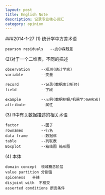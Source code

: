 ```yaml
---
layout: post
title: English Note
description: 记录专业核心词汇
category: opinion
---
```

###2014-1-27
(1)	统计学中方差术语

	pearson residuals	--皮尔森残差
(2)对于一个二维表，不同的描述
	
	observation		--观测(统计学家)
	variable		--变量
	
	record			--记录(数据库分析师)
	field			--字段
		
	example			--示例(数据挖掘/机器学习研究者)
	attribute		--属性
(3) R中有关数据描述的相关术语 

	factor			--因子
	rownames		--行名
	data frame		--数据框
	table			--列联表	
	Boxplot			--箱线图 箱形图

(4) 本体
	
	domain concept  领域概念阶层
	value partition 分割值
	spiceness	辛辣
	disjoint with  不相交
	asserted conditions 断言条件
	
		
		
		
		
